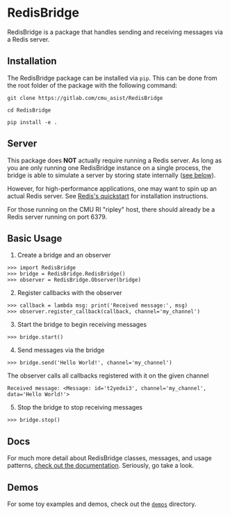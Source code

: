 
# RedisBridge

RedisBridge is a package that handles sending and receiving messages via a Redis server.

## Installation

The RedisBridge package can be installed via `pip`.  This can be done from the root folder of the package with the following command:

```git clone https://gitlab.com/cmu_asist/RedisBridge```

```cd RedisBridge```

```pip install -e .```

## Server

This package does **NOT** actually require running a Redis server. As long as you are only running one RedisBridge instance on a single process, the bridge is able to simulate a server by storing state internally ([see below](#basic-usage)).

However, for high-performance applications, one may want to spin up an actual Redis server. See [Redis's quickstart](https://redis.io/topics/quickstart) for installation instructions.

For those running on the CMU RI "ripley" host, there should already be a Redis server running on port 6379.

## Basic Usage

1) Create a bridge and an observer
```
>>> import RedisBridge
>>> bridge = RedisBridge.RedisBridge()
>>> observer = RedisBridge.Observer(bridge)
```

2) Register callbacks with the observer
```
>>> callback = lambda msg: print('Received message:', msg)
>>> observer.register_callback(callback, channel='my_channel')
```

3) Start the bridge to begin receiving messages
```
>>> bridge.start()
```

4. Send messages via the bridge
```
>>> bridge.send('Hello World!', channel='my_channel')
```

The observer calls all callbacks registered with it on the given channel
```
Received message: <Message: id='t2yedxi3', channel='my_channel', data='Hello World!'>
```

5. Stop the bridge to stop receiving messages

```
>>> bridge.stop()
```

## Docs

For much more detail about RedisBridge classes, messages, and usage patterns, [check out the documentation](./docs/). Seriously, go take a look.

## Demos

For some toy examples and demos, check out the [`demos`](./demos/) directory.

